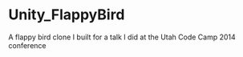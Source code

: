 Unity_FlappyBird
================

A flappy bird clone I built for a talk I did at the Utah Code Camp 2014 conference
